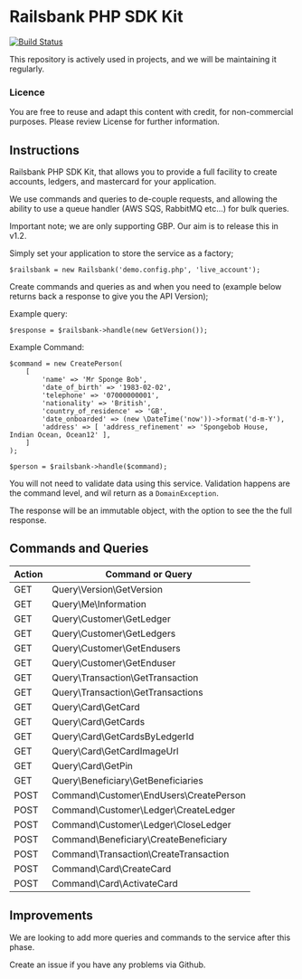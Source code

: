 # Railsbank PHP SDK Kit

[![Build Status](https://travis-ci.com/levelfiveteam/railsbank-sdk.svg?token=42A9e8Yz9HCHugYVWyzW&branch=master)](https://travis-ci.com/levelfiveteam/railsbank-sdk)


This repository is actively used in projects, and we will be maintaining it regularly.


### Licence
You are free to reuse and adapt this content with credit, for non-commercial purposes.  Please review License for further information.

## Instructions

Railsbank PHP SDK Kit, that allows you to provide a full facility to create accounts, ledgers, and mastercard for your application.

We use commands and queries to de-couple requests, and allowing the ability to use a queue handler (AWS SQS, RabbitMQ etc...) for bulk queries.

Important note; we are only supporting GBP.  Our aim is to release this in v1.2.

Simply set your application to store the service as a factory;

`
$railsbank = new Railsbank('demo.config.php', 'live_account');
`

Create commands and queries as and when you need to (example below returns back a response to give you the API Version);

Example query:

`
$response = $railsbank->handle(new GetVersion());
`

Example Command:
```
$command = new CreatePerson(
    [
        'name' => 'Mr Sponge Bob',
        'date_of_birth' => '1983-02-02',
        'telephone' => '07000000001',
        'nationality' => 'British',
        'country_of_residence' => 'GB',
        'date_onboarded' => (new \DateTime('now'))->format('d-m-Y'),
        'address' => [ 'address_refinement' => 'Spongebob House, Indian Ocean, Ocean12' ],
    ]
);

$person = $railsbank->handle($command);
```

You will not need to validate data using this service.  Validation happens are the command level, and wil return as a `DomainException`.  

The response will be an immutable object, with the option to see the the full response.


## Commands and Queries

Action | Command or Query
---|---
GET | Query\Version\GetVersion
GET | Query\Me\Information
GET | Query\Customer\GetLedger
GET | Query\Customer\GetLedgers
GET | Query\Customer\GetEndusers
GET | Query\Customer\GetEnduser
GET | Query\Transaction\GetTransaction
GET | Query\Transaction\GetTransactions
GET | Query\Card\GetCard
GET | Query\Card\GetCards
GET | Query\Card\GetCardsByLedgerId
GET | Query\Card\GetCardImageUrl
GET | Query\Card\GetPin
GET | Query\Beneficiary\GetBeneficiaries
POST | Command\Customer\EndUsers\CreatePerson
POST | Command\Customer\Ledger\CreateLedger
POST | Command\Customer\Ledger\CloseLedger
POST | Command\Beneficiary\CreateBeneficiary
POST | Command\Transaction\CreateTransaction
POST | Command\Card\CreateCard
POST | Command\Card\ActivateCard

## Improvements

We are looking to add more queries and commands to the service after this phase.  

Create an issue if you have any problems via Github.
